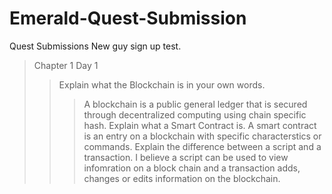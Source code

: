 # Emerald-Quest-Submission
Quest Submissions
New guy sign up test.

>Chapter 1 Day 1
>>Explain what the Blockchain is in your own words. 
>>> A blockchain is a public general ledger that is secured through decentralized computing using chain specific hash.
>>Explain what a Smart Contract is. 
>>>A smart contract is an entry on a blockchain with specific characterstics or commands.
>>Explain the difference between a script and a transaction.
>>>I believe a script can be used to view infomration on a block chain and a transaction adds, changes or edits information on the blockchain.  
